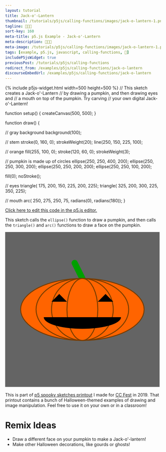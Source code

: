 ```yaml
---
layout: tutorial
title: Jack-o'-Lantern
thumbnail: /tutorials/p5js/calling-functions/images/jack-o-lantern-1.png
tagline: 🎃🎃🎃
sort-key: 160
meta-title: p5.js Example - Jack-o'-Lantern
meta-description: 🎃🎃🎃
meta-image: /tutorials/p5js/calling-functions/images/jack-o-lantern-1.png
tags: [example, p5.js, javascript, calling-functions, 🎃]
includeP5jsWidget: true
previousPost: /tutorials/p5js/calling-functions
redirect_from: /examples/p5js/calling-functions/jack-o-lantern
discourseEmbedUrl: /examples/p5js/calling-functions/jack-o-lantern
---
```


{% include p5js-widget.html width=500 height=500 %}
// This sketch creates a Jack-o'-Lantern
// by drawing a pumpkin, and then drawing eyes and
// a mouth on top of the pumpkin. Try carving
// your own digital Jack-o'-Lantern!

function setup() {
  createCanvas(500, 500);
}

function draw() {

  // gray background
  background(100);

  // stem
  stroke(0, 160, 0);
  strokeWeight(20);
  line(250, 150, 225, 100);

  // orange
  fill(255, 100, 0);
  stroke(120, 60, 0);
  strokeWeight(3);

  // pumpkin is made up of circles
  ellipse(250, 250, 400, 200);
  ellipse(250, 250, 300, 200);
  ellipse(250, 250, 200, 200);
  ellipse(250, 250, 100, 200);

  fill(0);
  noStroke();

  // eyes
  triangle(
    175, 200,
    150, 225,
    200, 225);
  triangle(
    325, 200,
    300, 225,
    350, 225);

  // mouth
  arc(
    250, 275,
    250, 75,
    radians(0), radians(180));
}
</script>

[Click here to edit this code in the p5.js editor.](https://editor.p5js.org/KevinWorkman/sketches/sLpnHaBUw)

This sketch calls the `ellipse()` function to draw a pumpkin, and then calls the `triangle()` and `arc()` functions to draw a face on the pumpkin.

![Jack-o'-lantern](/tutorials/p5js/calling-functions/images/jack-o-lantern-2.png)

This is part of [p5 spooky sketches printout](http://tinyurl.com/p5-spooky-sketches) I made for [CC Fest](http://ccfest.rocks/) in 2019. That printout contains a bunch of Halloween-themed examples of drawing and image manipulation. Feel free to use it on your own or in a classroom!

# Remix Ideas

- Draw a different face on your pumpkin to make a Jack-o'-lantern!
- Make other Halloween decorations, like gourds or ghosts!
